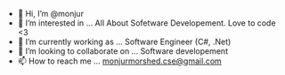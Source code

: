- 👋 Hi, I’m @monjur
- 👀 I’m interested in ... All About Sofetware Developement. Love to code <3
- 🌱 I’m currently working as ... Software Engineer (C#, .Net)
- 💞️ I’m looking to collaborate on ... Software developement
- 📫 How to reach me ... monjurmorshed.cse@gmail.com

<!---
monjur15/monjur15 is a ✨ special ✨ repository because its `README.md` (this file) appears on your GitHub profile.
You can click the Preview link to take a look at your changes.
--->

